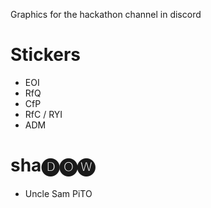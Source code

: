 Graphics for the hackathon channel in discord

# Stickers
- EOI
- RfQ
- CfP
- RfC / RYI
- ADM

# sha🅓🅞🅦
- Uncle Sam PiTO
